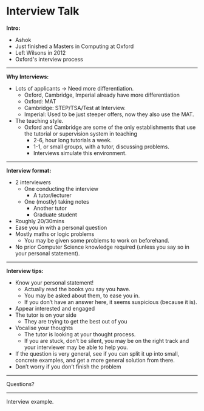 # Interview Talk

**Intro:**

- Ashok
- Just finished a Masters in Computing at Oxford
- Left Wilsons in 2012
- Oxford's interview process

* * *

**Why Interviews:**

- Lots of applicants → Need more differentiation.
    - Oxford, Cambridge, Imperial already have more differentiation
    - Oxford: MAT
    - Cambridge: STEP/TSA/Test at Interview.
    - Imperial: Used to be just steeper offers, now they also use the MAT.
- The teaching style.
    - Oxford and Cambridge are some of the only establishments that use the tutorial or supervision system in teaching
        - 2-6, hour long tutorials a week.
        - 1-1, or small groups, with a tutor, discussing problems.
        - Interviews simulate this environment.

* * *

**Interview format:**

- 2 interviewers
    - One conducting the interview
        - A tutor/lecturer
    - One (mostly) taking notes
        - Another tutor
        - Graduate student
- Roughly 20/30mins
- Ease you in with a personal question
- Mostly maths or logic problems
    - You may be given some problems to work on beforehand.
- No prior Computer Science knowledge required (unless you say so in your personal statement).

* * *

**Interview tips:**

- Know your personal statement!
    - Actually read the books you say you have.
    - You may be asked about them, to ease you in.
    - If you don’t have an answer here, it seems suspicious (because it is).
- Appear interested and engaged
- The tutor is on your side
    - They are trying to get the best out of you
- Vocalise your thoughts
    - The tutor is looking at your thought process.
    - If you are stuck, don’t be silent, you may be on the right track and your interviewer may be able to help you.
- If the question is very general, see if you can split it up into small, concrete examples, and get a more general solution from there.
- Don’t worry if you don’t finish the problem

* * *

Questions?

* * *

Interview example.
